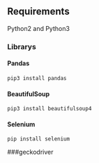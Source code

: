 ## Requirements

Python2 and Python3

### Librarys
#### Pandas

`pip3 install pandas`

####  BeautifulSoup

`pip3 install beautifulsoup4`

####  Selenium

`pip install selenium`


###geckodriver

